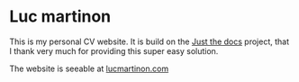 # Luc martinon

This is my personal CV website. It is build on the [Just the docs](https://just-the-docs.github.io/just-the-docs/) project, that I thank very much for providing this super easy solution.

The website is seeable at [lucmartinon.com](https://lucmartinon.com)
